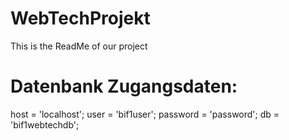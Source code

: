 # WebTechProjekt

This is the ReadMe of our project

# Datenbank Zugangsdaten:

host = 'localhost';
user = 'bif1user';
password = 'password';
db = 'bif1webtechdb';